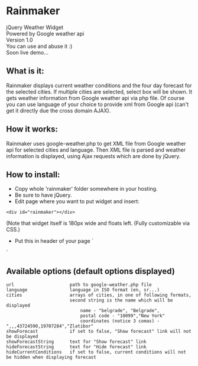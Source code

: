 Rainmaker
===========

jQuery Weather Widget<br/>
Powered by Google weather api<br/>
Version 1.0<br/>
You can use and abuse it :)<br/>
Soon live demo...



What is it:
-----------
Rainmaker displays current weather conditions and the four day forecast for the selected cities. 
If multiple cities are selected, select box will be shown. It gets weather information from Google weather api via php file.
Of course you can use language of your choice to provide xml from Google api (can't get it directly due the cross domain AJAX). 

How it works:
-------------
Rainmaker uses google-weather.php to get XML file from Google weather api for selected cities and language. 
Then XML file is parsed and weather information is displayed, using Ajax requests which are done by jQuery.

How to install:
---------------
* Copy whole 'rainmaker' folder somewhere in your hosting.
* Be sure to have jQuery.
* Edit page where you want to put widget and insert:

`<div id="rainmaker"></div>`

(Note that widget itself is 180px wide and floats left. 
(Fully customizable via CSS.)

* Put this in header of your page
`
<link href="rainmaker/rainmaker.css" rel="stylesheet"  type="text/css" />
<script type="text/javascript" src="rainmaker/rainmaker.js"></script>
<script type="text/javascript">
$(document).ready(function(){
	$("#rainmaker").rainmaker({
	   language: "en",
	   cities: Array(
			"belgrade", "Belgrade",
			"paris", "Paris",
			"london", "London", 
			"moscow", "Moscow", 
			"10099","New York", // postal code
			",,,43724590,19707284","Zlatibor" // coordinates (notice 3 comas)
	   ),
	   showForecast: true,
	   showForecastString: 'Show forecast',
	   hideForecastString: 'Hide forecast',
	   hideCurrentConditions: true
	});	
});
</script>`

Available options (default options displayed)
---------------------------------------------
	url                     path to google-weather.php file
	language		        language in ISO format (en, sr...)
	cities			        arrays of cities, in one of following formats, 
							second string is the name which will be displayed
								name - "belgrade", "Belgrade",
								postal code - "10099","New York"
								coordinates (notice 3 comas) - ",,,43724590,19707284","Zlatibor"
	showForecast	        if set to false, "Show forecast" link will not be displayed
	showForecastString      text for "Show forecast" link
	hideForecastString      text for "Hide forecast" link
	hideCurrentConditions   if set to false, current conditions will not be hidden when displaying forecast

